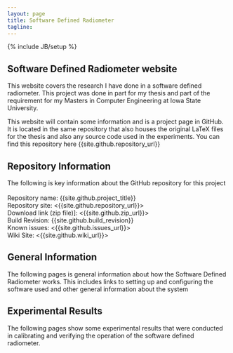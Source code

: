 ```yaml
---
layout: page
title: Software Defined Radiometer 
tagline:
---
```

{% include JB/setup %}

## Software Defined Radiometer website

This website covers the research I have done in a software defined radiometer.  This project was done in part for my thesis and part of the requirement for my Masters in Computer Engineering at Iowa State University.  

This website will contain some information and is a project page in GitHub.  It is located in the same repository that also houses the original LaTeX files for the thesis and also any source code used in the experiments.  You can find this repository here {{site.github.repository_url}}

## Repository Information
The following is key information about the GitHub repository for this project<br />
<br />
Repository name: {{site.github.project_title}} <br />
Repository site: <{{site.github.repository_url}}> <br />
Download link (zip file)]: <{{site.github.zip_url}}> <br />
Build Revision: {{site.github.build_revision}} <br />
Known issues: <{{site.github.issues_url}}> <br />
Wiki Site: <{{site.github.wiki_url}}> <br />

## General Information
The following pages is general information about how the Software Defined Radiometer works.  This includes links to setting up and configuring the software used and other general information about the system


## Experimental Results
The following pages show some experimental results that were conducted in calibrating and verifying the operation of the software defined radiometer.
